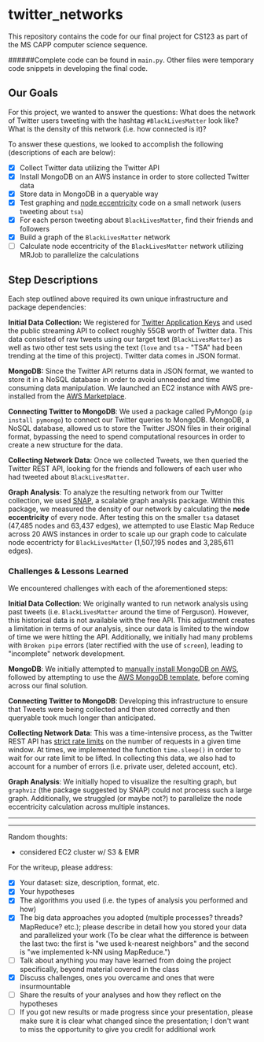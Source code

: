 # twitter_networks
This repository contains the code for our final project for CS123 as part of the MS CAPP computer science sequence. 

######Complete code can be found in `main.py`. Other files were temporary code snippets in developing the final code.

## Our Goals
For this project, we wanted to answer the questions: What does the network of Twitter users tweeting with the hashtag `#BlackLivesMatter` look like? What is the density of this network (i.e. how connected is it)?

To answer these questions, we looked to accomplish the following (descriptions of each are below):
- [x] Collect Twitter data utilizing the Twitter API
- [x] Install MongoDB on an AWS instance in order to store collected Twitter data
- [x] Store data in MongoDB in a queryable way
- [x] Test graphing and [node eccentricity](http://en.wikipedia.org/wiki/Distance_%28graph_theory%29) code on a small network (users tweeting about `tsa`)
- [x] For each person tweeting about `BlackLivesMatter`, find their friends and followers
- [x] Build a graph of the `BlackLivesMatter` network
- [ ] Calculate node eccentricity of the `BlackLivesMatter` network utilizing MRJob to parallelize the calculations

## Step Descriptions
Each step outlined above required its own unique infrastructure and package dependencies:

__Initial Data Collection:__ We registered for [Twitter Application Keys](https://apps.twitter.com/) and used the public streaming API to collect roughly 55GB worth of Twitter data. This data consisted of raw tweets using our target text (`BlackLivesMatter`) as well as two other test sets using the text (`love` and `tsa` - "TSA" had been trending at the time of this project). Twitter data comes in JSON format.

__MongoDB:__ Since the Twitter API returns data in JSON format, we wanted to store it in a NoSQL database in order to avoid unneeded and time consuming data manipulation. We launched an EC2 instance with AWS pre-installed from the [AWS Marketplace](https://aws.amazon.com/marketplace/pp/B00CO7AVMY).

__Connecting Twitter to MongoDB__: We used a package called PyMongo (`pip install pymongo`) to connect our Twitter queries to MongoDB. MongoDB, a NoSQL database, allowed us to store the Twitter JSON files in their original format, bypassing the need to spend computational resources in order to create a new structure for the data.

__Collecting Network Data__: Once we collected Tweets, we then queried the Twitter REST API, looking for the friends and followers of each user who had tweeted about `BlackLivesMatter`. 

__Graph Analysis__: To analyze the resulting network from our Twitter collection, we used [SNAP](http://snap.stanford.edu/snappy/index.html), a scalable graph analysis package. Within this package, we measured the density of our network by calculating the __node eccentricity__ of every node. After testing this on the smaller `tsa` dataset (47,485 nodes and 63,437 edges), we attempted to use Elastic Map Reduce across 20 AWS instances in order to scale up our graph code to calculate node eccentricty for `BlackLivesMatter` (1,507,195 nodes and 3,285,611 edges).

### Challenges & Lessons Learned
We encountered challenges with each of the aforementioned steps:

__Initial Data Collection__: We originally wanted to run network analysis using past tweets (i.e. `BlackLivesMatter` around the time of Ferguson). However, this historical data is not available with the free API. This adjustment creates a limitation in terms of our analysis, since our data is limited to the window of time we were hitting the API. Additionally, we initially had many problems with `Broken pipe` errors (later rectified with the use of `screen`), leading to "incomplete" network development.

__MongoDB__: We initially attempted to [manually install MongoDB on AWS](https://mongodb-documentation.readthedocs.org/en/latest/ecosystem/tutorial/install-mongodb-on-amazon-ec2.html), followed by attempting to use the [AWS MongoDB template](https://aws.amazon.com/blogs/aws/mongodb-on-the-aws-cloud-new-quick-start-reference-deployment/), before coming across our final solution.

__Connecting Twitter to MongoDB__: Developing this infrastructure to ensure that Tweets were being collected and then stored correctly and then queryable took much longer than anticipated.

__Collecting Network Data__: This was a time-intensive process, as the Twitter REST API has [strict rate limits](https://dev.twitter.com/rest/public/rate-limits) on the number of requests in a given time window. At times, we implemented the function `time.sleep()` in order to wait for our rate limit to be lifted. In collecting this data, we also had to account for a number of errors (i.e. private user, deleted account, etc).

__Graph Analysis__: We initially hoped to visualize the resulting graph, but `graphviz` (the package suggested by SNAP) could not process such a large graph. Additionally, we struggled (or maybe not?) to parallelize the node eccentricity calculation across multiple instances.

----------------------------------------
-----------------------------------------
Random thoughts:
- considered EC2 cluster w/ S3 & EMR


For the writeup, please address:
- [x] Your dataset: size, description, format, etc.
- [x] Your hypotheses
- [x] The algorithms you used (i.e. the types of analysis you performed and how)
- [x] The big data approaches you adopted (multiple processes? threads? MapReduce? etc.); please describe in detail how you stored your data and parallelized your work
(To be clear what the difference is between the last two: the first is "we used k-nearest neighbors" and the second is "we implemented k-NN using MapReduce.")
- [ ] Talk about anything you may have learned from doing the project specifically, beyond material covered in the class
- [x] Discuss challenges, ones you overcame and ones that were insurmountable
- [ ] Share the results of your analyses and how they reflect on the hypotheses
- [ ] If you got new results or made progress since your presentation, please make sure it is clear what changed since the presentation; I don't want to miss the opportunity to give you credit for additional work
